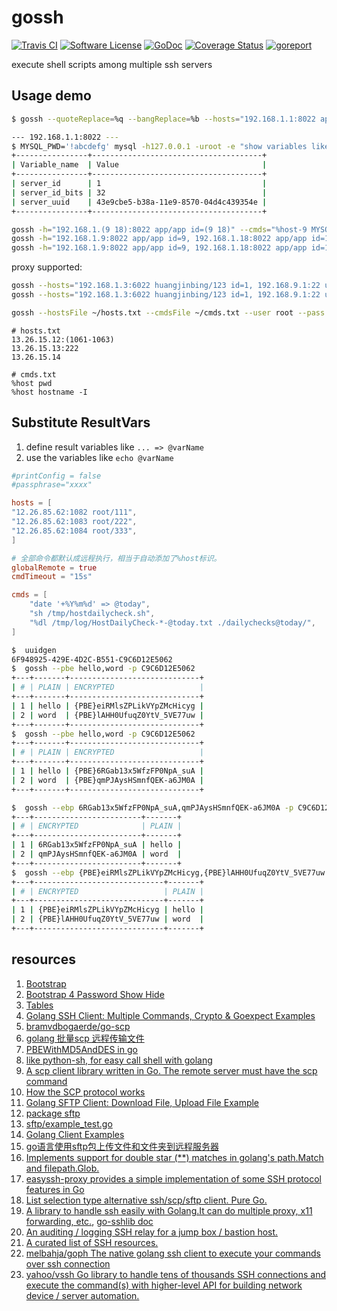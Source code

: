 # gossh

[![Travis CI](https://img.shields.io/travis/bingoohuang/gossh/master.svg?style=flat-square)](https://travis-ci.com/bingoohuang/gossh)
[![Software License](https://img.shields.io/badge/License-MIT-orange.svg?style=flat-square)](https://github.com/bingoohuang/gossh/blob/master/LICENSE.md)
[![GoDoc](https://img.shields.io/badge/godoc-reference-blue.svg?style=flat-square)](https://godoc.org/github.com/bingoohuang/gossh)
[![Coverage Status](http://codecov.io/github/bingoohuang/gossh/coverage.svg?branch=master)](http://codecov.io/github/bingoohuang/gossh?branch=master)
[![goreport](https://www.goreportcard.com/badge/github.com/bingoohuang/gossh)](https://www.goreportcard.com/report/github.com/bingoohuang/gossh)

execute shell scripts among multiple ssh servers

## Usage demo

```bash
$ gossh --quoteReplace=%q --bangReplace=%b --hosts="192.168.1.1:8022 app/app" --cmds="%host MYSQL_PWD='%babcdefg' mysql -h127.0.0.1 -uroot -e %qshow variables like 'server%'%q"

--- 192.168.1.1:8022 ---
$ MYSQL_PWD='!abcdefg' mysql -h127.0.0.1 -uroot -e "show variables like 'server%'"
+----------------+--------------------------------------+
| Variable_name  | Value                                |
+----------------+--------------------------------------+
| server_id      | 1                                    |
| server_id_bits | 32                                   |
| server_uuid    | 43e9cbe5-b38a-11e9-8570-04d4c439354e |
+----------------+--------------------------------------+
```

```bash
gossh -h="192.168.1.(9 18):8022 app/app id=(9 18)" --cmds="%host-9 MYSQL_PWD='\!abcdefg' mysql -u root -h 127.0.0.1 -vvv -e 'show slave status\G'"
gossh -h="192.168.1.9:8022 app/app id=9, 192.168.1.18:8022 app/app id=18" --cmds="%host-9 %ul ~/go/bin/linux_amd64/mci ./mci,%host-9 ./mci/mci -v"
gossh -h="192.168.1.9:8022 app/app id=9, 192.168.1.18:8022 app/app id=18" --cmds="%host-9 %dl ./mci/mci ."
```

proxy supported:

```bash
gossh --hosts="192.168.1.3:6022 huangjinbing/123 id=1, 192.168.9.1:22 user proxy=1" --cmds="%host-2 %dl 1.log 10.log"
gossh --hosts="192.168.1.3:6022 huangjinbing/123 id=1, 192.168.9.1:22 user proxy=1" --cmds="%host-2 cat 1.log"
```

```bash
gossh --hostsFile ~/hosts.txt --cmdsFile ~/cmds.txt --user root --pass "{PBE}H3y5VaKfj-vxSJ5JUHL0R-CBtZTkR2UR"
```

```text
# hosts.txt
13.26.15.12:(1061-1063)
13.26.15.13:222
13.26.15.14
```

```text
# cmds.txt
%host pwd
%host hostname -I
```

## Substitute ResultVars

1. define result variables like `... => @varName`
1. use the variables like `echo @varName`

```toml
#printConfig = false
#passphrase="xxxx"

hosts = [
"12.26.85.62:1082 root/111",
"12.26.85.62:1083 root/222",
"12.26.85.62:1084 root/333",
]

# 全部命令都默认成远程执行，相当于自动添加了%host标识。
globalRemote = true
cmdTimeout = "15s"

cmds = [
    "date '+%Y%m%d' => @today",
    "sh /tmp/hostdailycheck.sh",
    "%dl /tmp/log/HostDailyCheck-*-@today.txt ./dailychecks@today/",
]
```

```bash
$  uuidgen
6F948925-429E-4D2C-B551-C9C6D12E5062
$  gossh --pbe hello,word -p C9C6D12E5062
+---+-------+-----------------------------+
| # | PLAIN | ENCRYPTED                   |
+---+-------+-----------------------------+
| 1 | hello | {PBE}eiRMlsZPLikVYpZMcHicyg |
| 2 | word  | {PBE}lAHH0UfuqZ0YtV_5VE77uw |
+---+-------+-----------------------------+
$  gossh --pbe hello,word -p C9C6D12E5062
+---+-------+-----------------------------+
| # | PLAIN | ENCRYPTED                   |
+---+-------+-----------------------------+
| 1 | hello | {PBE}6RGab13x5WfzFP0NpA_suA |
| 2 | word  | {PBE}qmPJAysHSmnfQEK-a6JM0A |
+---+-------+-----------------------------+

$  gossh --ebp 6RGab13x5WfzFP0NpA_suA,qmPJAysHSmnfQEK-a6JM0A -p C9C6D12E5062
+---+------------------------+-------+
| # | ENCRYPTED              | PLAIN |
+---+------------------------+-------+
| 1 | 6RGab13x5WfzFP0NpA_suA | hello |
| 2 | qmPJAysHSmnfQEK-a6JM0A | word  |
+---+------------------------+-------+
$  gossh --ebp {PBE}eiRMlsZPLikVYpZMcHicyg,{PBE}lAHH0UfuqZ0YtV_5VE77uw -p C9C6D12E5062
+---+-----------------------------+-------+
| # | ENCRYPTED                   | PLAIN |
+---+-----------------------------+-------+
| 1 | {PBE}eiRMlsZPLikVYpZMcHicyg | hello |
| 2 | {PBE}lAHH0UfuqZ0YtV_5VE77uw | word  |
+---+-----------------------------+-------+
```

## resources

1. [Bootstrap](https://getbootstrap.com/)
1. [Bootstrap 4 Password Show Hide](https://codepen.io/Qanser/pen/dVRGJv)
1. [Tables](https://getbootstrap.com/docs/4.3/content/tables/)
1. [Golang SSH Client: Multiple Commands, Crypto & Goexpect Examples](http://networkbit.ch/golang-ssh-client/)
1. [bramvdbogaerde/go-scp](https://github.com/bramvdbogaerde/go-scp)
1. [golang 批量scp 远程传输文件](https://www.jianshu.com/p/f9d6dfefb63d)
1. [PBEWithMD5AndDES in go](https://github.com/LucasSloan/passwordbasedencryption)
1. [like python-sh, for easy call shell with golang](https://github.com/codeskyblue/go-sh)
1. [A scp client library written in Go. The remote server must have the scp command](https://github.com/hnakamur/go-scp)
1. [How the SCP protocol works](https://chuacw.ath.cx/blogs/chuacw/archive/2019/02/04/how-the-scp-protocol-works.aspx)
1. [Golang SFTP Client: Download File, Upload File Example](http://networkbit.ch/golang-sftp-client/)
1. [package sftp](https://godoc.org/github.com/pkg/sftp)
1. [sftp/example_test.go](https://github.com/pkg/sftp/blob/master/example_test.go)
1. [Golang Client Examples](https://golang.hotexamples.com/examples/github.com.pkg.sftp/Client/-/golang-client-class-examples.html)
1. [go语言使用sftp包上传文件和文件夹到远程服务器](https://blog.csdn.net/fu_qin/article/details/78741854)
1. [Implements support for double star (**) matches in golang's path.Match and filepath.Glob.](https://github.com/bmatcuk/doublestar)
1. [easyssh-proxy provides a simple implementation of some SSH protocol features in Go](https://github.com/appleboy/easyssh-proxy)
1. [List selection type alternative ssh/scp/sftp client. Pure Go.](https://github.com/blacknon/lssh)
1. [A library to handle ssh easily with Golang.It can do multiple proxy, x11 forwarding, etc.](https://github.com/blacknon/go-sshlib), [go-sshlib doc](https://godoc.org/github.com/blacknon/go-sshlib)
1. [An auditing / logging SSH relay for a jump box / bastion host.](https://github.com/iamacarpet/ssh-bastion)
1. [A curated list of SSH resources.](https://github.com/moul/awesome-ssh)
1. [melbahja/goph The native golang ssh client to execute your commands over ssh connection](https://github.com/melbahja/goph)
1. [yahoo/vssh Go library to handle tens of thousands SSH connections and execute the command(s) with higher-level API for building network device / server automation.](https://github.com/yahoo/vssh)
